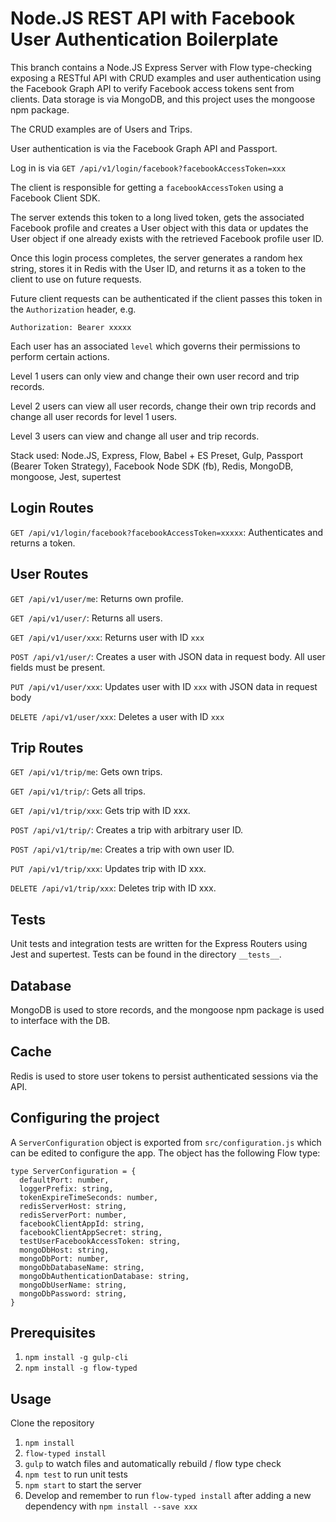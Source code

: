 # Node.JS REST API with Facebook User Authentication Boilerplate

This branch contains a Node.JS Express Server with Flow type-checking
exposing a RESTful API with CRUD examples and user authentication using the
Facebook Graph API to verify Facebook access tokens sent from clients. Data
storage is via MongoDB, and this project uses the mongoose npm package.

The CRUD examples are of Users and Trips.

User authentication is via the Facebook Graph API and Passport.

Log in is via `GET /api/v1/login/facebook?facebookAccessToken=xxx`

The client is responsible for getting a `facebookAccessToken` using a Facebook
Client SDK.

The server extends this token to a long lived token, gets the associated Facebook
profile and creates a User object with this data or updates the User object if
one already exists with the retrieved Facebook profile user ID.

Once this login process completes, the server generates a random hex string,
stores it in Redis with the User ID, and returns it as a token to the client to
use on future requests.

Future client requests can be authenticated if the client passes this token in the
`Authorization` header, e.g.

`Authorization: Bearer xxxxx`

Each user has an associated `level` which governs their permissions to perform
certain actions.

Level 1 users can only view and change their own user record and trip records.

Level 2 users can view all user records, change their own trip records and change
all user records for level 1 users.

Level 3 users can view and change all user and trip records.

Stack used: Node.JS, Express, Flow, Babel + ES Preset, Gulp,
Passport (Bearer Token Strategy), Facebook Node SDK (fb), Redis, MongoDB, mongoose,
Jest, supertest

## Login Routes

`GET /api/v1/login/facebook?facebookAccessToken=xxxxx`: Authenticates and returns a token.

## User Routes

`GET /api/v1/user/me`: Returns own profile.

`GET /api/v1/user/`: Returns all users.

`GET /api/v1/user/xxx`: Returns user with ID `xxx`

`POST /api/v1/user/`: Creates a user with JSON data in request body. All user fields
must be present.

`PUT /api/v1/user/xxx`: Updates user with ID `xxx` with JSON data in request body

`DELETE /api/v1/user/xxx`: Deletes a user with ID `xxx`

## Trip Routes

`GET /api/v1/trip/me`: Gets own trips.

`GET /api/v1/trip/`: Gets all trips.

`GET /api/v1/trip/xxx`: Gets trip with ID xxx.

`POST /api/v1/trip/`: Creates a trip with arbitrary user ID.

`POST /api/v1/trip/me`: Creates a trip with own user ID.

`PUT /api/v1/trip/xxx`: Updates trip with ID xxx.

`DELETE /api/v1/trip/xxx`: Deletes trip with ID xxx.

## Tests

Unit tests and integration tests are written for the Express Routers using Jest
and supertest. Tests can be found in the directory `__tests__`.

## Database

MongoDB is used to store records, and the mongoose npm package is used to
interface with the DB.

## Cache

Redis is used to store user tokens to persist authenticated sessions via the API.

## Configuring the project

A `ServerConfiguration` object is exported from `src/configuration.js` which
can be edited to configure the app. The object has the following Flow type:

```
type ServerConfiguration = {
  defaultPort: number,
  loggerPrefix: string,
  tokenExpireTimeSeconds: number,
  redisServerHost: string,
  redisServerPort: number,
  facebookClientAppId: string,
  facebookClientAppSecret: string,
  testUserFacebookAccessToken: string,
  mongoDbHost: string,
  mongoDbPort: number,
  mongoDbDatabaseName: string,
  mongoDbAuthenticationDatabase: string,
  mongoDbUserName: string,
  mongoDbPassword: string,
}
```

## Prerequisites

1. `npm install -g gulp-cli`
2. `npm install -g flow-typed`

## Usage

Clone the repository

1. `npm install`
2. `flow-typed install`
3. `gulp` to watch files and automatically rebuild / flow type check
4. `npm test` to run unit tests
5. `npm start` to start the server
6. Develop and remember to run `flow-typed install` after adding a new
dependency with `npm install --save xxx`
